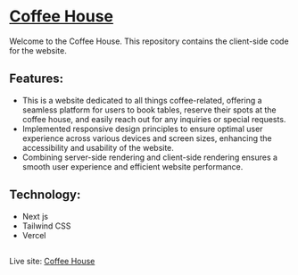 # [Coffee House](https://coffee-house-client-gilt.vercel.app/)

Welcome to the Coffee House. This repository contains the client-side code for the website.

## Features:

- This is a website dedicated to all things coffee-related, offering a seamless platform for users to book tables, reserve their spots at the coffee house, and easily reach out for any inquiries or special requests.
- Implemented responsive design principles to ensure optimal user experience across various devices and screen sizes, enhancing the accessibility and usability of the website.
- Combining server-side rendering and client-side rendering ensures a smooth user experience and efficient website performance.

## Technology:

- Next js
- Tailwind CSS
- Vercel

##

Live site: [Coffee House](https://coffee-house-client-gilt.vercel.app/)
